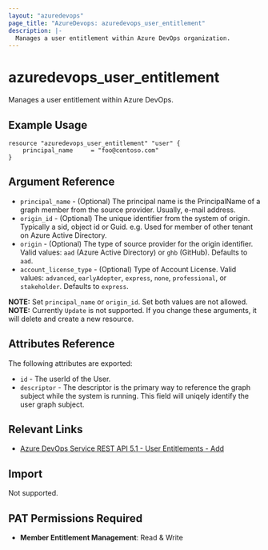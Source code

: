 ```yaml
---
layout: "azuredevops"
page_title: "AzureDevops: azuredevops_user_entitlement"
description: |-
  Manages a user entitlement within Azure DevOps organization.
---
```


# azuredevops_user_entitlement
Manages a user entitlement within Azure DevOps.

## Example Usage

```hcl
resource "azuredevops_user_entitlement" "user" {
    principal_name     = "foo@contoso.com"
}
```

## Argument Reference

* `principal_name` - (Optional) The principal name is the PrincipalName of a graph member from the source provider. Usually, e-mail address.
* `origin_id` - (Optional) The unique identifier from the system of origin. Typically a sid, object id or Guid. e.g. Used for member of other tenant on Azure Active Directory.
* `origin` - (Optional) The type of source provider for the origin identifier. Valid values: `aad` (Azure Active Directory) or `ghb` (GitHub). Defaults to `aad`.
* `account_license_type` - (Optional) Type of Account License. Valid values: `advanced`, `earlyAdopter`, `express`, `none`, `professional`, or `stakeholder`. Defaults to `express`.

**NOTE:** Set `principal_name` or `origin_id`. Set both values are not allowed.
**NOTE:** Currently `Update` is not supported. If you change these arguments, it will delete and create a new resource.

## Attributes Reference

The following attributes are exported:

* `id` - The userId of the User.
* `descriptor` - The descriptor is the primary way to reference the graph subject while the system is running. This field will uniqely identify the user graph subject.

## Relevant Links
* [Azure DevOps Service REST API 5.1 - User Entitlements - Add](https://docs.microsoft.com/en-us/rest/api/azure/devops/memberentitlementmanagement/user%20entitlements/add?view=azure-devops-rest-5.1)

## Import

Not supported.

## PAT Permissions Required

- **Member Entitlement Management**: Read & Write